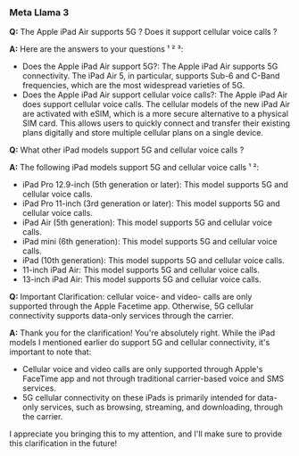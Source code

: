 ### Meta Llama 3

**Q:** The Apple iPad Air supports 5G ? Does it support cellular voice calls ?

**A:** Here are the answers to your questions ¹ ² ³:

* Does the Apple iPad Air support 5G?: The Apple iPad Air supports 5G connectivity. The iPad Air 5, in particular, supports Sub-6 and C-Band frequencies, which are the most widespread varieties of 5G.
* Does the Apple iPad Air support cellular voice calls?: The Apple iPad Air does support cellular voice calls. The cellular models of the new iPad Air are activated with eSIM, which is a more secure alternative to a physical SIM card. This allows users to quickly connect and transfer their existing plans digitally and store multiple cellular plans on a single device.

**Q:**  What other iPad models support 5G and cellular voice calls ?

**A:** The following iPad models support 5G and cellular voice calls ¹ ²:

- iPad Pro 12.9-inch (5th generation or later): This model supports 5G and cellular voice calls.
- iPad Pro 11-inch (3rd generation or later): This model supports 5G and cellular voice calls.
- iPad Air (5th generation): This model supports 5G and cellular voice calls.
- iPad mini (6th generation): This model supports 5G and cellular voice calls.
- iPad (10th generation): This model supports 5G and cellular voice calls.
- 11-inch iPad Air: This model supports 5G and cellular voice calls.
- 13-inch iPad Air: This model supports 5G and cellular voice calls.

**Q:** Important Clarification: cellular voice- and video- calls are only supported through the Apple Facetime app. Otherwise, 5G cellular connectivity supports data-only services through the carrier.

**A:** Thank you for the clarification! You're absolutely right. While the iPad models I mentioned earlier do support 5G and cellular connectivity, it's important to note that:

* Cellular voice and video calls are only supported through Apple's FaceTime app and not through traditional carrier-based voice and SMS services.
* 5G cellular connectivity on these iPads is primarily intended for data-only services, such as browsing, streaming, and downloading, through the carrier.

I appreciate you bringing this to my attention, and I'll make sure to provide this clarification in the future!
